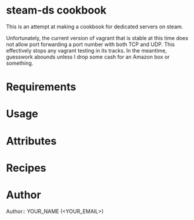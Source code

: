 # steam-ds cookbook

This is an attempt at making a cookbook for dedicated servers on steam.

Unfortunately, the current version of vagrant that is stable at this time does
not allow port forwarding a port number with both TCP and UDP. This effectively
stops any vagrant testing in its tracks. In the meantime, guesswork abounds
unless I drop some cash for an Amazon box or something.

# Requirements

# Usage

# Attributes

# Recipes

# Author

Author:: YOUR_NAME (<YOUR_EMAIL>)
